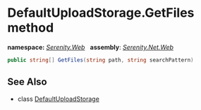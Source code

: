 # DefaultUploadStorage.GetFiles method
**namespace:** *[Serenity.Web](../../README.md#serenity.web-namespace)*   **assembly**: *[Serenity.Net.Web](../../README.md)*

```csharp
public string[] GetFiles(string path, string searchPattern)
```

## See Also

* class [DefaultUploadStorage](../DefaultUploadStorage.md)